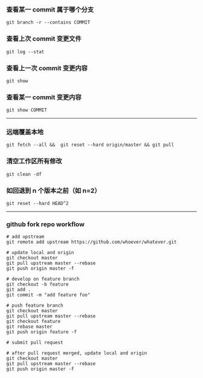 ### 查看某一 commit 属于哪个分支
```
git branch -r --contains COMMIT
```

### 查看上次 commit 变更文件
```
git log --stat
```

### 查看上一次 commit 变更内容
```
git show
```

### 查看某一 commit 变更内容
```
git show COMMIT
```

---

### 远端覆盖本地
```
git fetch --all &&  git reset --hard origin/master && git pull
```

### 清空工作区所有修改
```
git clean -df
```

### 如回退到 n 个版本之前（如 n=2）
```
git reset --hard HEAD^2
```

---

### github fork repo workflow
```
# add upstream
git remote add upstream https://github.com/whoever/whatever.git

# update local and origin
git checkout master
git pull upstream master --rebase
git push origin master -f

# develop on feature branch
git checkout -b feature
git add .
git commit -m "add feature foo"

# push feature branch
git checkout master
git pull upstream master --rebase
git checkout feature
git rebase master
git push origin feature -f

# submit pull request

# after pull request merged, update local and origin
git checkout master
git pull upstream master --rebase
git push origin master -f
```
